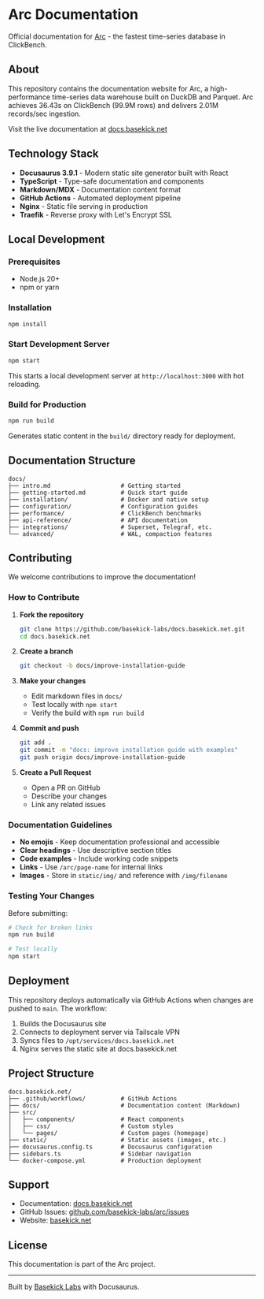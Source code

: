 # Arc Documentation

Official documentation for [Arc](https://github.com/basekick-labs/arc) - the fastest time-series database in ClickBench.

## About

This repository contains the documentation website for Arc, a high-performance time-series data warehouse built on DuckDB and Parquet. Arc achieves 36.43s on ClickBench (99.9M rows) and delivers 2.01M records/sec ingestion.

Visit the live documentation at [docs.basekick.net](https://docs.basekick.net)

## Technology Stack

- **Docusaurus 3.9.1** - Modern static site generator built with React
- **TypeScript** - Type-safe documentation and components
- **Markdown/MDX** - Documentation content format
- **GitHub Actions** - Automated deployment pipeline
- **Nginx** - Static file serving in production
- **Traefik** - Reverse proxy with Let's Encrypt SSL

## Local Development

### Prerequisites

- Node.js 20+
- npm or yarn

### Installation

```bash
npm install
```

### Start Development Server

```bash
npm start
```

This starts a local development server at `http://localhost:3000` with hot reloading.

### Build for Production

```bash
npm run build
```

Generates static content in the `build/` directory ready for deployment.

## Documentation Structure

```
docs/
├── intro.md                    # Getting started
├── getting-started.md          # Quick start guide
├── installation/               # Docker and native setup
├── configuration/              # Configuration guides
├── performance/                # ClickBench benchmarks
├── api-reference/              # API documentation
├── integrations/               # Superset, Telegraf, etc.
└── advanced/                   # WAL, compaction features
```

## Contributing

We welcome contributions to improve the documentation!

### How to Contribute

1. **Fork the repository**
   ```bash
   git clone https://github.com/basekick-labs/docs.basekick.net.git
   cd docs.basekick.net
   ```

2. **Create a branch**
   ```bash
   git checkout -b docs/improve-installation-guide
   ```

3. **Make your changes**
   - Edit markdown files in `docs/`
   - Test locally with `npm start`
   - Verify the build with `npm run build`

4. **Commit and push**
   ```bash
   git add .
   git commit -m "docs: improve installation guide with examples"
   git push origin docs/improve-installation-guide
   ```

5. **Create a Pull Request**
   - Open a PR on GitHub
   - Describe your changes
   - Link any related issues

### Documentation Guidelines

- **No emojis** - Keep documentation professional and accessible
- **Clear headings** - Use descriptive section titles
- **Code examples** - Include working code snippets
- **Links** - Use `/arc/page-name` for internal links
- **Images** - Store in `static/img/` and reference with `/img/filename`

### Testing Your Changes

Before submitting:

```bash
# Check for broken links
npm run build

# Test locally
npm start
```

## Deployment

This repository deploys automatically via GitHub Actions when changes are pushed to `main`. The workflow:

1. Builds the Docusaurus site
2. Connects to deployment server via Tailscale VPN
3. Syncs files to `/opt/services/docs.basekick.net`
4. Nginx serves the static site at docs.basekick.net

## Project Structure

```
docs.basekick.net/
├── .github/workflows/          # GitHub Actions
├── docs/                       # Documentation content (Markdown)
├── src/
│   ├── components/             # React components
│   ├── css/                    # Custom styles
│   └── pages/                  # Custom pages (homepage)
├── static/                     # Static assets (images, etc.)
├── docusaurus.config.ts        # Docusaurus configuration
├── sidebars.ts                 # Sidebar navigation
└── docker-compose.yml          # Production deployment
```

## Support

- Documentation: [docs.basekick.net](https://docs.basekick.net)
- GitHub Issues: [github.com/basekick-labs/arc/issues](https://github.com/basekick-labs/arc/issues)
- Website: [basekick.net](https://basekick.net)

## License

This documentation is part of the Arc project.

---

Built by [Basekick Labs](https://basekick.net) with Docusaurus.
